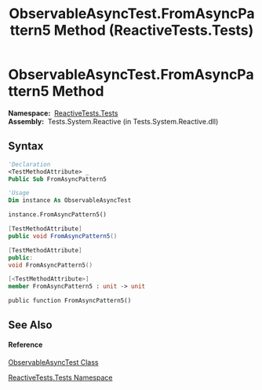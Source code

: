 ﻿---
title: ObservableAsyncTest.FromAsyncPattern5 Method  (ReactiveTests.Tests)
TOCTitle: FromAsyncPattern5 Method
ms:assetid: M:ReactiveTests.Tests.ObservableAsyncTest.FromAsyncPattern5
ms:mtpsurl: https://msdn.microsoft.com/en-us/library/reactivetests.tests.observableasynctest.fromasyncpattern5(v=VS.103)
ms:contentKeyID: 36620410
ms.date: 06/28/2011
mtps_version: v=VS.103
f1_keywords:
- ReactiveTests.Tests.ObservableAsyncTest.FromAsyncPattern5
dev_langs:
- CSharp
- JScript
- VB
- FSharp
- c++
---

# ObservableAsyncTest.FromAsyncPattern5 Method

**Namespace:**  [ReactiveTests.Tests](hh289046\(v=vs.103\).md)  
**Assembly:**  Tests.System.Reactive (in Tests.System.Reactive.dll)

## Syntax

``` vb
'Declaration
<TestMethodAttribute> _
Public Sub FromAsyncPattern5
```

``` vb
'Usage
Dim instance As ObservableAsyncTest

instance.FromAsyncPattern5()
```

``` csharp
[TestMethodAttribute]
public void FromAsyncPattern5()
```

``` c++
[TestMethodAttribute]
public:
void FromAsyncPattern5()
```

``` fsharp
[<TestMethodAttribute>]
member FromAsyncPattern5 : unit -> unit 
```

``` jscript
public function FromAsyncPattern5()
```

## See Also

#### Reference

[ObservableAsyncTest Class](hh314747\(v=vs.103\).md)

[ReactiveTests.Tests Namespace](hh289046\(v=vs.103\).md)

